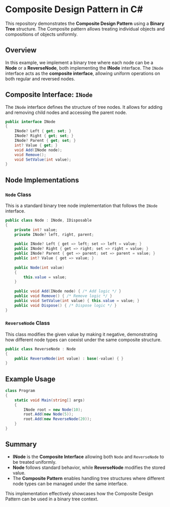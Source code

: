 # Composite Design Pattern in C#

This repository demonstrates the **Composite Design Pattern** using a **Binary Tree** structure. The Composite pattern allows treating individual objects and compositions of objects uniformly.

## Overview

In this example, we implement a binary tree where each node can be a **Node** or a **ReverseNode**, both implementing the **INode** interface. The `INode` interface acts as the **composite interface**, allowing uniform operations on both regular and reversed nodes.

## Composite Interface: `INode`

The `INode` interface defines the structure of tree nodes. It allows for adding and removing child nodes and accessing the parent node. 

```csharp
public interface INode
{
    INode? Left { get; set; }
    INode? Right { get; set; }
    INode? Parent { get; set; }
    int? Value { get; }
    void Add(INode node);
    void Remove();
    void SetValue(int value);
}
```

## Node Implementations

### `Node` Class
This is a standard binary tree node implementation that follows the `INode` interface.

```csharp
public class Node : INode, IDisposable
{
    private int? value;
    private INode? left, right, parent;
    
    public INode? Left { get => left; set => left = value; }
    public INode? Right { get => right; set => right = value; }
    public INode? Parent { get => parent; set => parent = value; }
    public int? Value { get => value; }
    
    public Node(int value)
    {
        this.value = value;
    }
    
    public void Add(INode node) { /* Add logic */ }
    public void Remove() { /* Remove logic */ }
    public void SetValue(int value) { this.value = value; }
    public void Dispose() { /* Dispose logic */ }
}
```

### `ReverseNode` Class
This class modifies the given value by making it negative, demonstrating how different node types can coexist under the same composite structure.

```csharp
public class ReverseNode : Node
{
    public ReverseNode(int value) : base(-value) { }
}
```

## Example Usage

```csharp
class Program
{
    static void Main(string[] args)
    {
        INode root = new Node(10);
        root.Add(new Node(5));
        root.Add(new ReverseNode(20));
    }
}
```

## Summary
- **INode** is the **Composite Interface** allowing both `Node` and `ReverseNode` to be treated uniformly.
- **Node** follows standard behavior, while **ReverseNode** modifies the stored value.
- The **Composite Pattern** enables handling tree structures where different node types can be managed under the same interface.

This implementation effectively showcases how the Composite Design Pattern can be used in a binary tree context.

